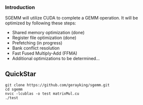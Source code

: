 ### Introduction
SGEMM will utilize CUDA to complete a GEMM operation. It will be optimized by following these steps:

+ Shared memory optimization (done)
+ Register file optimization (done)
+ Prefetching (in progress)
+ Bank conflict resolution
+ Fast Fused Multiply-Add (FFMA)
+ Additional optimizations to be determined...
## QuickStar
```shell
git clone https://github.com/gerayking/sgemm.git
cd sgemm
nvcc -lcublas -o test matrixMul.cu
./test
```